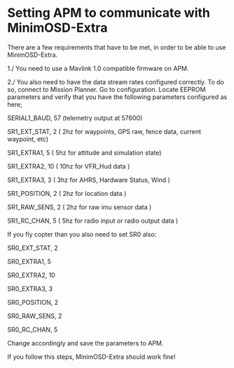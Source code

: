 # Setting APM to communicate with MinimOSD-Extra #

There are a few requirements that have to be met, in order to be able to use MinimOSD-Extra.

1./
You need to use a Mavlink 1.0 compatible firmware on APM.

2./
You also need to have the data stream rates configured correctly. To do so, connect to Mission Planner. Go to configuration. Locate EEPROM parameters and verify that you have the following parameters configured as here;

SERIAL1\_BAUD, 57 (telemetry output at 57600)

SR1\_EXT\_STAT, 2 ( 2hz for waypoints, GPS raw, fence data, current
waypoint, etc)

SR1\_EXTRA1, 5 ( 5hz for attitude and simulation state)

SR1\_EXTRA2, 10 ( 10hz for VFR\_Hud data )

SR1\_EXTRA3, 3 ( 3hz for AHRS, Hardware Status, Wind )

SR1\_POSITION, 2 ( 2hz for location data )

SR1\_RAW\_SENS, 2 ( 2hz for raw imu sensor data )

SR1\_RC\_CHAN, 5 ( 5hz for radio input or radio output data )


If you fly copter than you also need to set SR0 also:

SR0\_EXT\_STAT, 2

SR0\_EXTRA1, 5

SR0\_EXTRA2, 10

SR0\_EXTRA3, 3

SR0\_POSITION, 2

SR0\_RAW\_SENS, 2

SR0\_RC\_CHAN, 5


Change accordingly and save the parameters to APM.

If you follow this steps, MinimOSD-Extra should work fine!